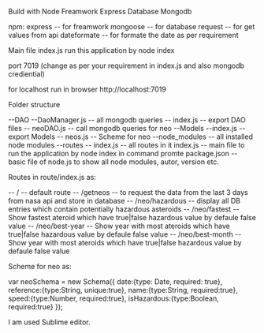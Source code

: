 Build with Node
Freamwork Express
Database Mongodb

npm:
express -- for freamwork
mongoose -- for database
request -- for get values from api
dateformate -- for formate the date as per requirement

Main file index.js
run this application by node index

port 7019 (change as per your requirement in index.js and also mongodb crediential)

for localhost run in browser http://localhost:7019

Folder structure

--DAO
	--DaoManager.js -- all mongodb queries
	-- index.js -- export DAO files
	-- neoDAO.js -- call mongodb queries for neo
--Models
	--index.js -- export Models
	-- neos.js -- Scheme for neo 
--node_modules -- all installed node modules
--routes 
	-- index.js -- all routes in it
index.js -- main file to run the application by node index in command promte
package.json -- basic file of node.js to show all node modules, autor, version etc.


Routes in route/index.js as:

-- / -- default route
-- /getneos -- to request the data from the last 3 days from nasa api and store in database
-- /neo/hazardous -- display all DB entries which contain potentially hazardous asteroids
-- /neo/fastest -- Show fastest ateroid which have true|false hazardous value by defaule false value
-- /neo/best-year -- Show year with most ateroids which have true|false hazardous value by defaule false value
-- /neo/best-month -- Show year with most ateroids which have true|false hazardous value by defaule false value


Scheme for neo as:

var neoSchema = new Schema({
    date:{type: Date, required: true},
    reference:{type:String, unique:true},
    name:{type:String, required:true},
    speed:{type:Number, required:true},
    isHazardous:{type:Boolean, required:true}
});

I am used Sublime editor.